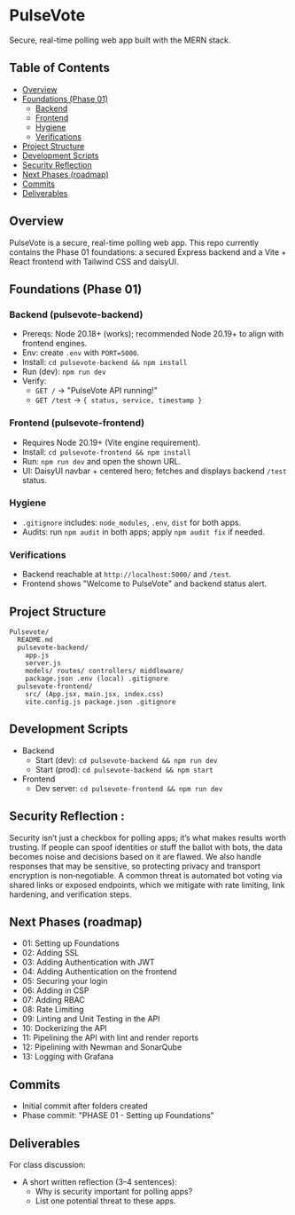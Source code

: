 # PulseVote
Secure, real-time polling web app built with the MERN stack.

## Table of Contents
- [Overview](#overview)
- [Foundations (Phase 01)](#foundations-phase-01)
  - [Backend](#backend-pulsevote-backend)
  - [Frontend](#frontend-pulsevote-frontend)
  - [Hygiene](#hygiene)
  - [Verifications](#verifications)
- [Project Structure](#project-structure)
- [Development Scripts](#development-scripts)
- [Security Reflection](#security-reflection-to-complete)
- [Next Phases (roadmap)](#next-phases-roadmap)
- [Commits](#commits)
- [Deliverables](#deliverables)

## Overview
PulseVote is a secure, real-time polling web app. This repo currently contains the Phase 01 foundations: a secured Express backend and a Vite + React frontend with Tailwind CSS and daisyUI.

## Foundations (Phase 01)

### Backend (pulsevote-backend)
- Prereqs: Node 20.18+ (works); recommended Node 20.19+ to align with frontend engines.
- Env: create `.env` with `PORT=5000`.
- Install: `cd pulsevote-backend && npm install`
- Run (dev): `npm run dev`
- Verify:
  - `GET /` → "PulseVote API running!"
  - `GET /test` → `{ status, service, timestamp }`

### Frontend (pulsevote-frontend)
- Requires Node 20.19+ (Vite engine requirement).
- Install: `cd pulsevote-frontend && npm install`
- Run: `npm run dev` and open the shown URL.
- UI: DaisyUI navbar + centered hero; fetches and displays backend `/test` status.

### Hygiene
- `.gitignore` includes: `node_modules`, `.env`, `dist` for both apps.
- Audits: run `npm audit` in both apps; apply `npm audit fix` if needed.

### Verifications
- Backend reachable at `http://localhost:5000/` and `/test`.
- Frontend shows "Welcome to PulseVote" and backend status alert.

## Project Structure
```
Pulsevote/
  README.md
  pulsevote-backend/
    app.js
    server.js
    models/ routes/ controllers/ middleware/
    package.json .env (local) .gitignore
  pulsevote-frontend/
    src/ (App.jsx, main.jsx, index.css)
    vite.config.js package.json .gitignore
```

## Development Scripts
- Backend
  - Start (dev): `cd pulsevote-backend && npm run dev`
  - Start (prod): `cd pulsevote-backend && npm start`
- Frontend
  - Dev server: `cd pulsevote-frontend && npm run dev`

## Security Reflection :
Security isn’t just a checkbox for polling apps; it’s what makes results worth trusting. If people can spoof identities or stuff the ballot with bots, the data becomes noise and decisions based on it are flawed. We also handle responses that may be sensitive, so protecting privacy and transport encryption is non‑negotiable. A common threat is automated bot voting via shared links or exposed endpoints, which we mitigate with rate limiting, link hardening, and verification steps.

## Next Phases (roadmap)
- 01: Setting up Foundations
- 02: Adding SSL
- 03: Adding Authentication with JWT
- 04: Adding Authentication on the frontend
- 05: Securing your login
- 06: Adding in CSP
- 07: Adding RBAC
- 08: Rate Limiting
- 09: Linting and Unit Testing in the API
- 10: Dockerizing the API
- 11: Pipelining the API with lint and render reports
- 12: Pipelining with Newman and SonarQube
- 13: Logging with Grafana

## Commits
- Initial commit after folders created
- Phase commit: "PHASE 01 - Setting up Foundations"

## Deliverables
For class discussion:

- A short written reflection (3–4 sentences):
  - Why is security important for polling apps?
  - List one potential threat to these apps.
